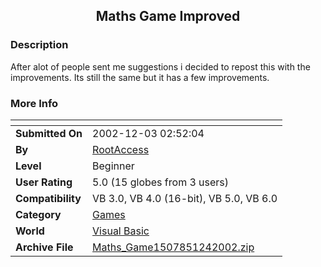 ﻿<div align="center">

## Maths Game Improved


</div>

### Description

After alot of people sent me suggestions i decided to repost this with the improvements. Its still the same but it has a few improvements.
 
### More Info
 


<span>             |<span>
---                |---
**Submitted On**   |2002-12-03 02:52:04
**By**             |[RootAccess](https://github.com/Planet-Source-Code/PSCIndex/blob/master/ByAuthor/rootaccess.md)
**Level**          |Beginner
**User Rating**    |5.0 (15 globes from 3 users)
**Compatibility**  |VB 3\.0, VB 4\.0 \(16\-bit\), VB 5\.0, VB 6\.0
**Category**       |[Games](https://github.com/Planet-Source-Code/PSCIndex/blob/master/ByCategory/games__1-38.md)
**World**          |[Visual Basic](https://github.com/Planet-Source-Code/PSCIndex/blob/master/ByWorld/visual-basic.md)
**Archive File**   |[Maths\_Game1507851242002\.zip](https://github.com/Planet-Source-Code/rootaccess-maths-game-improved__1-41307/archive/master.zip)








